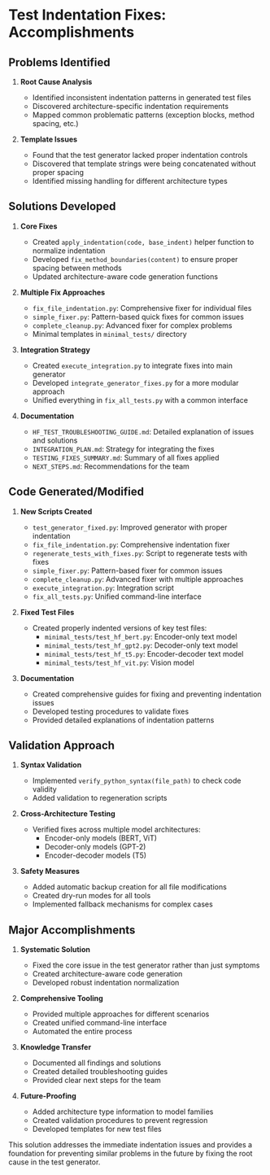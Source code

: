 # Test Indentation Fixes: Accomplishments

## Problems Identified

1. **Root Cause Analysis**
   - Identified inconsistent indentation patterns in generated test files
   - Discovered architecture-specific indentation requirements
   - Mapped common problematic patterns (exception blocks, method spacing, etc.)

2. **Template Issues**
   - Found that the test generator lacked proper indentation controls
   - Discovered that template strings were being concatenated without proper spacing
   - Identified missing handling for different architecture types

## Solutions Developed

1. **Core Fixes**
   - Created `apply_indentation(code, base_indent)` helper function to normalize indentation
   - Developed `fix_method_boundaries(content)` to ensure proper spacing between methods
   - Updated architecture-aware code generation functions

2. **Multiple Fix Approaches**
   - `fix_file_indentation.py`: Comprehensive fixer for individual files
   - `simple_fixer.py`: Pattern-based quick fixes for common issues
   - `complete_cleanup.py`: Advanced fixer for complex problems
   - Minimal templates in `minimal_tests/` directory

3. **Integration Strategy**
   - Created `execute_integration.py` to integrate fixes into main generator
   - Developed `integrate_generator_fixes.py` for a more modular approach
   - Unified everything in `fix_all_tests.py` with a common interface

4. **Documentation**
   - `HF_TEST_TROUBLESHOOTING_GUIDE.md`: Detailed explanation of issues and solutions
   - `INTEGRATION_PLAN.md`: Strategy for integrating the fixes
   - `TESTING_FIXES_SUMMARY.md`: Summary of all fixes applied
   - `NEXT_STEPS.md`: Recommendations for the team

## Code Generated/Modified

1. **New Scripts Created**
   - `test_generator_fixed.py`: Improved generator with proper indentation
   - `fix_file_indentation.py`: Comprehensive indentation fixer
   - `regenerate_tests_with_fixes.py`: Script to regenerate tests with fixes
   - `simple_fixer.py`: Pattern-based fixer for common issues
   - `complete_cleanup.py`: Advanced fixer with multiple approaches
   - `execute_integration.py`: Integration script
   - `fix_all_tests.py`: Unified command-line interface

2. **Fixed Test Files**
   - Created properly indented versions of key test files:
     - `minimal_tests/test_hf_bert.py`: Encoder-only text model
     - `minimal_tests/test_hf_gpt2.py`: Decoder-only text model
     - `minimal_tests/test_hf_t5.py`: Encoder-decoder text model
     - `minimal_tests/test_hf_vit.py`: Vision model

3. **Documentation**
   - Created comprehensive guides for fixing and preventing indentation issues
   - Developed testing procedures to validate fixes
   - Provided detailed explanations of indentation patterns

## Validation Approach

1. **Syntax Validation**
   - Implemented `verify_python_syntax(file_path)` to check code validity
   - Added validation to regeneration scripts

2. **Cross-Architecture Testing**
   - Verified fixes across multiple model architectures:
     - Encoder-only models (BERT, ViT)
     - Decoder-only models (GPT-2)
     - Encoder-decoder models (T5)

3. **Safety Measures**
   - Added automatic backup creation for all file modifications
   - Created dry-run modes for all tools
   - Implemented fallback mechanisms for complex cases

## Major Accomplishments

1. **Systematic Solution**
   - Fixed the core issue in the test generator rather than just symptoms
   - Created architecture-aware code generation
   - Developed robust indentation normalization

2. **Comprehensive Tooling**
   - Provided multiple approaches for different scenarios
   - Created unified command-line interface
   - Automated the entire process

3. **Knowledge Transfer**
   - Documented all findings and solutions
   - Created detailed troubleshooting guides
   - Provided clear next steps for the team

4. **Future-Proofing**
   - Added architecture type information to model families
   - Created validation procedures to prevent regression
   - Developed templates for new test files

This solution addresses the immediate indentation issues and provides a foundation for preventing similar problems in the future by fixing the root cause in the test generator.